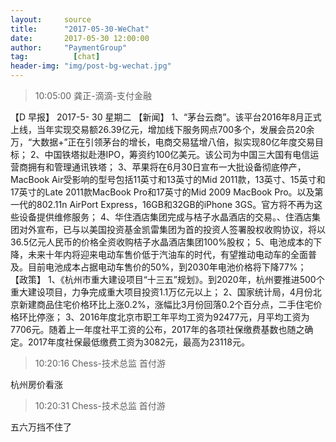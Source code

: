 ```yaml
---
layout:     source 
title:      "2017-05-30-WeChat"
date:       2017-05-30 12:00:00
author:     "PaymentGroup"
tag:		  [chat]
header-img: "img/post-bg-wechat.jpg"
---
```

> 10:05:00  龚正-滴滴-支付金融  
   
【D 早报】 2017-5- 30 星期二  【新闻】 1、“茅台云商”。该平台2016年8月正式上线，当年实现交易额26.39亿元，增加线下服务网点700多个，发展会员20余万，“大数据+”正在引领茅台的增长，电商交易猛增八倍，拟实现80亿年度交易目标；  2、中国铁塔拟赴港IPO，筹资约100亿美元。该公司为中国三大国有电信运营商拥有和管理通讯铁塔；  3、苹果将在6月30日宣布一大批设备彻底停产，MacBook Air受影响的型号包括11英寸和13英寸的Mid 2011款，13英寸、15英寸和17英寸的Late 2011款MacBook Pro和17英寸的Mid 2009 MacBook Pro。以及第一代的802.11n AirPort Express，16GB和32GB的iPhone 3GS。官方将不再为这些设备提供维修服务；  4、华住酒店集团完成与桔子水晶酒店的交易。、住酒店集团对外宣布，已与以美国投资基金凯雷集团为首的投资人签署股权收购协议，将以36.5亿元人民币的价格全资收购桔子水晶酒店集团100%股权；  5、电池成本的下降，未来十年内将迎来电动车售价低于汽油车的时代，有望推动电动车的全面普及。目前电池成本占据电动车售价的50%，到2030年电池价格将下降77%；  【政策】 1、《杭州市重大建设项目“十三五”规划》。到2020年，杭州要推进500个重大建设项目，力争完成重大项目投资1.1万亿元以上；  2、国家统计局，4月份北京新建商品住宅价格环比上涨0.2%，涨幅比3月份回落0.2个百分点，二手住宅价格环比停涨；  3、2016年度北京市职工年平均工资为92477元，月平均工资为7706元。随着上一年度社平工资的公布，2017年的各项社保缴费基数也随之确定。2017年度社保最低缴费工资为3082元，最高为23118元。  
   
> 10:20:16  Chess-技术总监 首付游   
   
杭州房价看涨  
   
> 10:20:31  Chess-技术总监 首付游   
   
五六万挡不住了  
   
